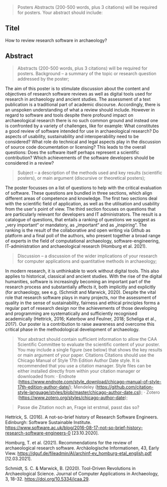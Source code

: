 > Posters
	Abstracts (200-500 words, plus 3 citations) will be required for posters. Your abstract should include:

## Titel

How to review research software in archaeology?

## Abstract
>Abstracts (200-500 words, plus 3 citations) will be required for posters. 
Background – a summary of the topic or research question addressed by the poster;

The aim of this poster is to stimulate discussion about the content and objectives of research software reviews as well as digital tools used for research in archaeology and ancient studies. The assessment of a text publication is a traditional part of academic discourse. Accordingly, there is an unspoken understanding of what a review should include. However in regard to software and tools despite there profound impact on archaeological research there is no such common ground and instead one is confronted by a variety of challenges, like for example: What constitutes a good review of software intended for use in archaeological research? Do aspects of usability, sustainability and interoperability need to be considered? What role do technical and legal aspects play in the discussion of source code documentation or licensing? This leads to the overall questions: Does the software itself perhaps represent a scientific contribution? Which achievements of the software developers should be considered in a review? 

>Subject – a description of the methods used and key results (scientific posters), or main argument (discursive or theoretical posters);

The poster focusses on a list of questions to help with the critical evaluation of software. These questions are bundled in three sections, which align different areas of competence and knowledge. The first two sections deal with the scientific field of application, as well as the utilisation and usability from the user's point of view. The third section focuses on questions that are particularly relevant for developers and IT administrators. The result is a catalogue of questions, that entails a ranking of questions we suggest as „very important“ or mandatory, as „important“ and as „inspiring“. The ranking is the result of the collaborative and open writing via Github as platform and a final poll of the authors, who present together a broad range of experts in the field of computational archaeology, software-engineering, IT-administration and archaeological research (Homburg et al. 2021). 

>Discussion – a discussion of the wider implications of your research for computer applications and quantitative methods in archaeology;

In modern research, it is unthinkable to work without digital tools. This also applies to historical, classical and ancient studies. With the rise of the digital humanities, software is increasingly becoming an important part of the research process and substantially affects it, both implicitly and explicitly (for archaeology, see e.g. (Schmidt and Marwick, 2020). 
Despite the vital role that research software plays in many projects, nor the assessment of quality in the sense of sustainability, fairness and ethical principles forms a regular part of research design nor the achievements of those developing and programming are systematically and sufficiently recognised academically (Hettrick, 2016; Katerbow and Feulner, 2018; Scheliga et al., 2017). Our poster is a contribution to raise awareness and overcome this critical phase in the methodological development of archaeology.

> Your abstract should contain sufficient information to allow the CAA Scientific Committee to evaluate the scientific content of your poster. You may include a single figure (see below) that shows the key results or main argument of your paper.
Citations
Citations should use the Chicago Manual of Style 17th Edition Author Date style. It is recommended that you use a citation manager. Style files can be either installed directly from within your citation manager or downloaded from: · Endnote (https://www.endnote.com/style_download/chicago-manual-of-style-17th-edition-author-date/); Mendeley (https://github.com/citation-style-language/styles/blob/master/chicago-author-date.csl); · Zotero (https://www.zotero.org/styles/chicago-author-date);

>Passe die Zitation noch an, Frage ist erstmal, passt das so?

Hettrick, S. (2016). A not-so-brief history of Research Software Engineers. Edinburgh: Software Sustainable Institute. https://www.software.ac.uk/blog/2016-08-17-not-so-brief-history-research-software-engineers-0 [23.10.2020].

Homburg, T. et al. (2021). Recommendations for the review of archaeological research software. Archäologische Informationen, 43, Early View. https://dguf.de/fileadmin/AI/archinf-ev_homburg-etal_english.pdf [12.03.2021].

Schmidt, S. C. & Marwick, B. (2020). Tool-Driven Revolutions in Archaeological Science. Journal of Computer Applications in Archaeology, 3, 18-32. https://doi.org/10.5334/jcaa.29.


